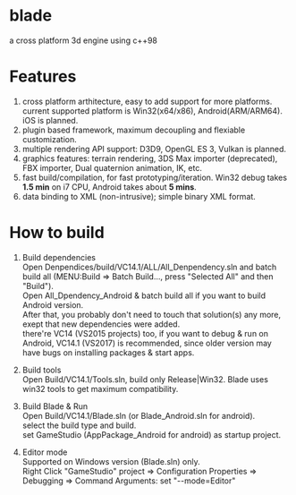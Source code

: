 # blade
a cross platform 3d engine using c++98

# Features
  1. cross platform arthitecture, easy to add support for more platforms. current supported platform is Win32(x64/x86), Android(ARM/ARM64). iOS is planned.  
  2. plugin based framework, maximum decoupling and flexiable customization.  
  3. multiple rendering API support: D3D9, OpenGL ES 3, Vulkan is planned.  
  4. graphics features: terrain rendering, 3DS Max importer (deprecated), FBX importer, Dual quaternion animation, IK, etc.  
  5. fast build/compilation, for fast prototyping/iteration. Win32 debug takes **1.5 min** on i7 CPU, Android takes about **5 mins**.  
  6. data binding to XML (non-intrusive); simple binary XML format.  

# How to build
  1. Build dependencies  
    Open Denpendices/build/VC14.1/ALL/All_Denpendency.sln and batch build all (MENU:Build => Batch Build..., press "Selected All" and then "Build").  
    Open All_Dpendency_Android & batch build all if you want to build Android version.  
    After that, you probably don't need to touch that solution(s) any more, exept that new dependencies were added.  
    there're VC14 (VS2015 projects) too, if you want to debug & run on Android, VC14.1 (VS2017) is recommended, since older version may have bugs on installing packages & start apps.  
    
  2. Build tools  
    Open Build/VC14.1/Tools.sln, build only Release|Win32. Blade uses win32 tools to get maximum compatibility.  
    
  3. Build Blade & Run  
    Open Build/VC14.1/Blade.sln (or Blade_Android.sln for android).  
    select the build type and build.  
    set GameStudio (AppPackage_Android for android) as startup project.  
   
   4. Editor mode  
    Supported on Windows version (Blade.sln) only.  
    Right Click "GameStudio" project => Configuration Properties => Debugging => Command Arguments: set "--mode=Editor"  
